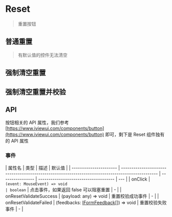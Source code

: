 # Reset

> 重置按钮

## 普通重置

> 有默认值的控件无法清空

<dumi-previewer demoPath="guide/reset/base" />

## 强制清空重置

<dumi-previewer demoPath="guide/reset/force" />

## 强制清空重置并校验

<dumi-previewer demoPath="guide/reset/validate" />

## API

按钮相关的 API 属性，我们参考 [https://www.iviewui.com/components/button](https://www.iviewui.com/components/button) 即可，剩下是 Reset 组件独有的 API 属性

### 事件

| 属性名                 | 类型                                                                                             | 描述             | 默认值                                |
| ---------------------- | ------------------------------------------------------------------------------------------------ | ---------------- | ------------------------------------- | --- |
| onClick                | `(event: MouseEvent) => void                                                                     | boolean`         | 点击事件，如果返回 false 可以阻塞重置 | -   |
| onResetValidateSuccess | (payload: any) => void                                                                           | 重置校验成功事件 | -                                     |
| onResetValidateFailed  | (feedbacks: [IFormFeedback](https://core.formilyjs.org/api/models/form#iformfeedback)[]) => void | 重置校验失败事件 | -                                     |
